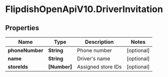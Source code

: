 # FlipdishOpenApiV10.DriverInvitation

## Properties
Name | Type | Description | Notes
------------ | ------------- | ------------- | -------------
**phoneNumber** | **String** | Phone number | [optional] 
**name** | **String** | Driver's name | [optional] 
**storeIds** | **[Number]** | Assigned store IDs | [optional] 


